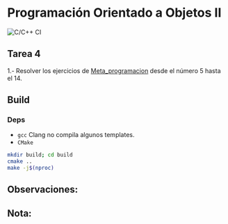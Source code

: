 # Programación Orientado a Objetos II
![C/C++ CI](https://github.com/cs1103-lab2-01-2020-1/pooii-tarea-4-entrega-20-05-otreblan/workflows/C/C++%20CI/badge.svg)

## Tarea 4

1.- Resolver los ejercicios de [Meta_programacion](recursos/Unidad4-Semana6-Ejercicios.pdf)
desde el número 5 hasta el 14.

## Build

### Deps
- `gcc` Clang no compila algunos templates.
- `CMake`
```bash
mkdir build; cd build
cmake ..
make -j$(nproc)
```

Observaciones:
--

Nota:
--

